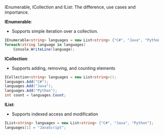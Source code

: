 IEnumerable, ICollection and IList:
The difference, use cases and importance.

**IEnumerable**:
- Supports simple iteration over a collection.

```csharp
IEnumerable<string> languages = new List<string> {"C#", "Java", "Python"};
foreach(string language in languages)
    Console.WriteLine(language);
```

**ICollection**:
- Supports adding, removing, and counting elements

```csharp
ICollection<string> languages = new List<string>();
languages.Add("C#");
languages.Add("Java");
languages.Add("Python");
int count = languages.Count;
```

**IList**:
- Supports indexed access and modification

```csharp
IList<string> languages = new List<string> {"C#", "Java", "Python"};
languages[1] = "JavaScript";
```